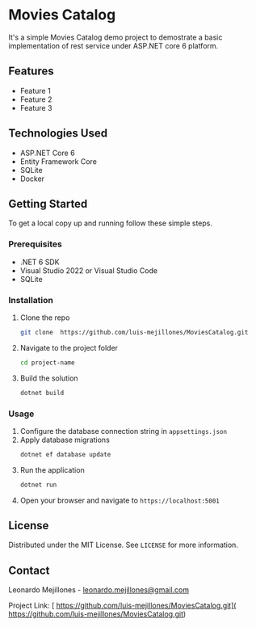 # Movies Catalog

It's a simple Movies Catalog demo project to demostrate a basic implementation of rest service under ASP.NET core 6 platform.

## Features

- Feature 1
- Feature 2
- Feature 3

## Technologies Used

- ASP.NET Core 6
- Entity Framework Core
- SQLite
- Docker

## Getting Started

To get a local copy up and running follow these simple steps.

### Prerequisites

- .NET 6 SDK
- Visual Studio 2022 or Visual Studio Code
- SQLite

### Installation

1. Clone the repo
   ```sh
   git clone  https://github.com/luis-mejillones/MoviesCatalog.git
   ```
2. Navigate to the project folder
   ```sh
   cd project-name
   ```
3. Build the solution
   ```sh
   dotnet build
   ```

### Usage

1. Configure the database connection string in `appsettings.json`
2. Apply database migrations
   ```sh
   dotnet ef database update
   ```
3. Run the application
   ```sh
   dotnet run
   ```
4. Open your browser and navigate to `https://localhost:5001`

## License

Distributed under the MIT License. See `LICENSE` for more information.

## Contact

Leonardo Mejillones - leonardo.mejillones@gmail.com

Project Link: [ https://github.com/luis-mejillones/MoviesCatalog.git]( https://github.com/luis-mejillones/MoviesCatalog.git)
